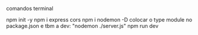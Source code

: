 comandos terminal

npm init -y
npm i express cors
npm i nodemon -D
colocar o type module no package.json e tbm a dev: "nodemon ./server.js"
npm run dev

